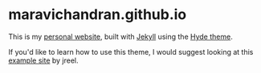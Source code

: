 # maravichandran.github.io

This is my [personal website](maravichandran.github.io), built with [Jekyll](http://jekyllrb.com) using the [Hyde theme](https://github.com/poole/hyde). 

If you'd like to learn how to use this theme, I would suggest looking at this [example site](https://github.com/jreel/jreel.github.io) by jreel.